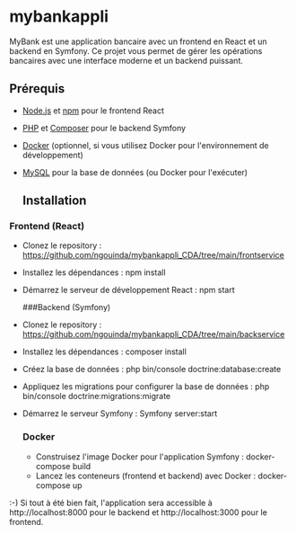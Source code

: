 # mybankappli

MyBank est une application bancaire avec un frontend en React et un backend en Symfony. Ce projet vous permet de gérer les opérations bancaires avec une interface moderne et un backend puissant.


## Prérequis

- [Node.js](https://nodejs.org/) et [npm](https://npmjs.com/) pour le frontend React
- [PHP](https://www.php.net/) et [Composer](https://getcomposer.org/) pour le backend Symfony
- [Docker](https://www.docker.com/) (optionnel, si vous utilisez Docker pour l'environnement de développement)
- [MySQL](https://www.mysql.com/) pour la base de données (ou Docker pour l'exécuter)

  ## Installation

### Frontend (React)

- Clonez le repository : https://github.com/ngouinda/mybankappli_CDA/tree/main/frontservice
- Installez les dépendances : npm install
- Démarrez le serveur de développement React : npm start

  ###Backend  (Symfony)

- Clonez le repository : https://github.com/ngouinda/mybankappli_CDA/tree/main/backservice
- Installez les dépendances : composer install
- Créez la base de données : php bin/console doctrine:database:create
- Appliquez les migrations pour configurer la base de données : php bin/console doctrine:migrations:migrate
- Démarrez le serveur Symfony : Symfony server:start

  ### Docker

  - Construisez l'image Docker pour l'application Symfony : docker-compose build
  - Lancez les conteneurs (frontend et backend) avec Docker : docker-compose up

:-) Si tout à été bien fait, l'application sera accessible à http://localhost:8000 pour le backend et http://localhost:3000 pour le frontend.
